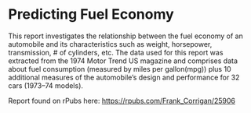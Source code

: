 Predicting Fuel Economy
===================

This report investigates the relationship between the fuel economy of an automobile and its characteristics such as weight, horsepower, transmission, # of cylinders, etc. The data used for this report was extracted from the 1974 Motor Trend US magazine and comprises data about fuel consumption (measured by miles per gallon(mpg)) plus 10 additional measures of the automobile’s design and performance for 32 cars (1973–74 models).

Report found on rPubs here: https://rpubs.com/Frank_Corrigan/25906

